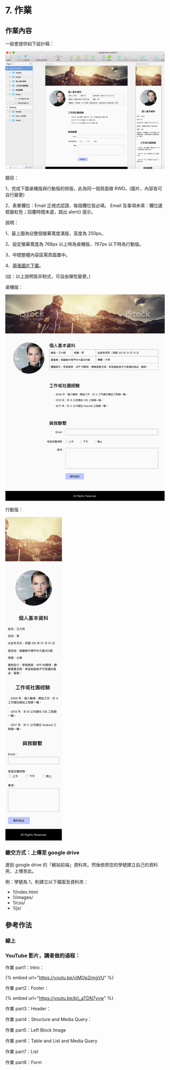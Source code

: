 # 7. 作業

## 作業內容

一般會提供如下設計稿：

![](.gitbook/assets/assignment_draft.png)

題目：

1、完成下圖桌機版與行動版的排版，此為同一個頁面做 RWD。\(圖片、內容皆可自行變更\)

2、表單欄位：Email 正規式認證、每個欄位皆必填。 Email 及事項未填：欄位邊框變紅色；回覆時間未選，跳出 alert\(\) 提示。

說明：

1、最上圖為佔整個螢幕寬度滿版，高度為 250px。

2、設定螢幕寬度為 768px 以上時為桌機版，767px 以下時為行動版。

3、中間整體內容區需頁面置中。

4、[兩張圖片下載](http://notes.carlos-studio.com/download/web_front_end_practice_assignment.zip)。

\(註：以上說明皆非制式，可自由彈性變更。\)

桌機版：

![](.gitbook/assets/assignment_desktop.png)

行動版：

![](.gitbook/assets/assignment_mobile.png)

### 繳交方式：上傳至 google drive

進到 google drive 的「網站前端」資料夾。然後依照您的學號建立自己的資料夾，上傳至此。

例：學號為 1，則建立以下檔案及資料夾：

* 1/index.html
* 1/images/
* 1/css/
* 1/js/



## 參考作法

### 線上

### YouTube 影片，講者做的過程：

作業 part1：Intro：

{% embed url="https://youtu.be/vlMOp2imgVU" %}



作業 part2：Footer：

{% embed url="https://youtu.be/bi\_aTDN7yyw" %}



作業 part3：Header：

作業 part4：Structure and Media Query：

作業 part5：Left Block Image

作業 part6：Table and List and Media Query

作業 part7：List

作業 part8：Form

